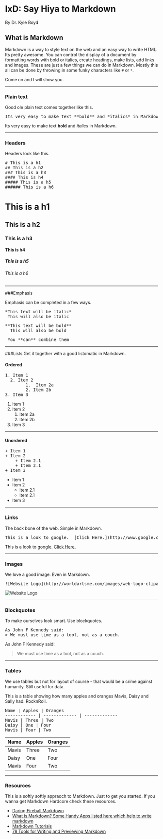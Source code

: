 # IxD:	Say Hiya to Markdown

By Dr. Kyle Boyd

## What is Markdown
Markdown is a way to style text on the web and an easy way to write HTML.  Its pretty awesome.  You can control the display of a document by formatting words with bold or italics, create headings, make lists, add links and images. These are just a few things we can do in Markdown. Mostly this all can be done by throwing in some funky characters like `#` or `*`.

Come on and I will show you.

---

### Plain text

Good ole plain text comes together like this.

<pre>Its very easy to make text **bold** and *italics* in Markdown.</pre>

Its very easy to make text **bold** and *italics* in Markdown. 

---

### Headers

Headers look like this.

<pre>
# This is a h1
## This is a h2
### This is a h3
#### This is h4
##### This is a h5
###### This is a h6
</pre>

# This is a h1
## This is a h2
### This is a h3
#### This is h4
##### This is a h5
###### This is a h6

---

###Emphasis

Emphasis can be completed in a few ways.

<pre>*This text will be italic*
_This will also be italic_</pre>

<pre>**This text will be bold**
__This will also be bold__</pre>

<pre>_You **can** combine them_</pre>



---


###Lists
Get it together with a good listomatic in Markdown.

#### Ordered

  <pre>1. Item 1
  2. Item 2
	 	1.  Item 2a
		2. Item 2b
3. Item 3</pre>

1. Item 1
2. Item 2
	1.  Item 2a
	2. Item 2b
3. Item 3

---


#### Unordered
<pre>+ Item 1
+ Item 2
	+ Item 2.1
	+ Item 2.1
+ Item 3</pre>

+ Item 1
+ Item 2
	+ Item 2.1
	+ Item 2.1
+ Item 3 

---


### Links

The back bone of the web.  Simple in Markdown.

<pre>This is a look to google.  [Click Here.](http://www.google.com)</pre>

This is a look to google.  [Click Here.](http://www.google.com)

---


### Images 

We love a good image. Even in Markdown.

<pre>![Website Logo](http://worldartsme.com/images/web-logo-clipart-1.jpg)</pre>

![Website Logo](http://worldartsme.com/images/web-logo-clipart-1.jpg)

---


### Blockquotes

To make ourselves look smart.  Use blockquotes.

<pre>As John F Kennedy said:
> We must use time as a tool, not as a couch. </pre>

As John F Kennedy said:

> We must use time as a tool, not as a couch. 

---


### Tables 

We use tables but not for layout of course - that would be a crime against humanity.  Still useful for data.  

This is a table showing how many apples and oranges Mavis, Daisy and Sally had.  RocknRoll.



<pre>
Name | Apples | Oranges
------------ | ------------- | -------------
Mavis | Three | Two
Daisy | One | Four
Mavis | Four | Two
</pre>



Name | Apples | Oranges
------------ | ------------- | -------------
Mavis | Three | Two
Daisy | One | Four
Mavis | Four | Two


---

### Resources

This is a softly softly appraoch to Markdown.  Just to get you started.  If you wanna get Markdown Hardcore check these resources.

+ [Daring Fireball Markdown](https://daringfireball.net/projects/markdown/)
+ [What is Markdown? Some Handy Apps listed here which help to write markdown](http://kirkstrobeck.github.io/whatismarkdown.com/)
+ [Markdown Tutorials](http://www.markdowntutorial.com/)
+ [78 Tools for Writing and Previewing Markdown](http://mashable.com/2013/06/24/markdown-tools/#x31mo4cOaqqR)
